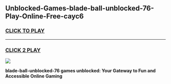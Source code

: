 
## Unblocked-Games-blade-ball-unblocked-76-Play-Online-Free-cayc6
<h3>
<a href="https://premium76.site?title=blade-ball-unblocked-76&ref=26A">CLICK TO PLAY</a></h3>
<hr>

<h3>
<a href="https://premium76.site?title=blade-ball-unblocked-76&ref=26A">CLICK 2 PLAY</a>
  
</h3>

<a href="https://premium76.site?title=blade-ball-unblocked-76&ref=26A"><img src="https://clearcache.store/games.png"></a>


**blade-ball-unblocked-76 games unblocked: Your Gateway to Fun and Accessible Online Gaming**

